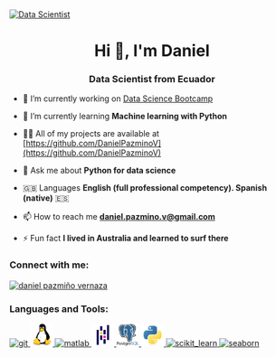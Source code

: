 <a href="https://drive.google.com/uc?export=view&id=156JToMalCliB0lqGFhlN5J7miWuwONAd">
  <img src="https://drive.google.com/uc?export=view&id=156JToMalCliB0lqGFhlN5J7miWuwONAd" style="width: 1584px; max-width: 100%; 
  height: 396" align="center" title="Data Scientist" /></a>
  
 <h1 align="center">Hi 👋, I'm Daniel</h1>
<h3 align="center">Data Scientist from Ecuador</h3>

- 🔭 I’m currently working on [Data Science Bootcamp](https://github.com/DanielPazminoV/yandex-practicum-projects)

- 🌱 I’m currently learning **Machine learning with Python**

- 👨‍💻 All of my projects are available at [https://github.com/DanielPazminoV](https://github.com/DanielPazminoV)

- 💬 Ask me about **Python for data science**

- 🇬🇧 Languages **English (full professional competency). Spanish (native)** 🇪🇸

- 📫 How to reach me **daniel.pazmino.v@gmail.com**

- ⚡ Fun fact **I lived in Australia and learned to surf there**

<h3 align="left">Connect with me:</h3>
<p align="left">
<a href="https://linkedin.com/in/daniel pazmiño vernaza" target="blank"><img align="center" src="https://raw.githubusercontent.com/rahuldkjain/github-profile-readme-generator/master/src/images/icons/Social/linked-in-alt.svg" alt="daniel pazmiño vernaza" height="30" width="40" /></a>
</p>

<h3 align="left">Languages and Tools:</h3>
<p align="left"> <a href="https://git-scm.com/" target="_blank" rel="noreferrer"> <img src="https://www.vectorlogo.zone/logos/git-scm/git-scm-icon.svg" alt="git" width="40" height="40"/> </a> <a href="https://www.linux.org/" target="_blank" rel="noreferrer"> <img src="https://raw.githubusercontent.com/devicons/devicon/master/icons/linux/linux-original.svg" alt="linux" width="40" height="40"/> </a> <a href="https://www.mathworks.com/" target="_blank" rel="noreferrer"> <img src="https://upload.wikimedia.org/wikipedia/commons/2/21/Matlab_Logo.png" alt="matlab" width="40" height="40"/> </a> <a href="https://pandas.pydata.org/" target="_blank" rel="noreferrer"> <img src="https://raw.githubusercontent.com/devicons/devicon/2ae2a900d2f041da66e950e4d48052658d850630/icons/pandas/pandas-original.svg" alt="pandas" width="40" height="40"/> </a> <a href="https://www.postgresql.org" target="_blank" rel="noreferrer"> <img src="https://raw.githubusercontent.com/devicons/devicon/master/icons/postgresql/postgresql-original-wordmark.svg" alt="postgresql" width="40" height="40"/> </a> <a href="https://www.python.org" target="_blank" rel="noreferrer"> <img src="https://raw.githubusercontent.com/devicons/devicon/master/icons/python/python-original.svg" alt="python" width="40" height="40"/> </a> <a href="https://scikit-learn.org/" target="_blank" rel="noreferrer"> <img src="https://upload.wikimedia.org/wikipedia/commons/0/05/Scikit_learn_logo_small.svg" alt="scikit_learn" width="40" height="40"/> </a> <a href="https://seaborn.pydata.org/" target="_blank" rel="noreferrer"> <img src="https://seaborn.pydata.org/_images/logo-mark-lightbg.svg" alt="seaborn" width="40" height="40"/> </a> </p

